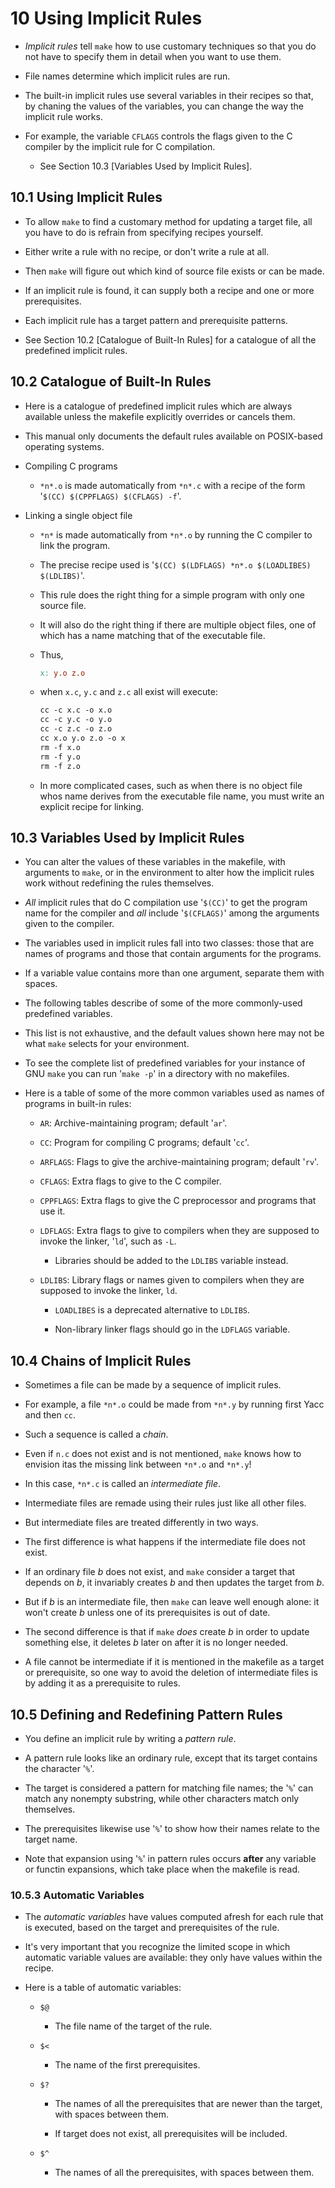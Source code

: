 # 10 Using Implicit Rules

- *Implicit rules* tell `make` how to use customary techniques so that you do not have to specify them in detail when you want to use them.

- File names determine which implicit rules are run.

- The built-in implicit rules use several variables in their recipes so that, by chaning the values of the variables, you can change the way the implicit rule works.

- For example, the variable `CFLAGS` controls the flags given to the C compiler by the implicit rule for C compilation.

	- See Section 10.3 [Variables Used by Implicit Rules].

## 10.1 Using Implicit Rules

- To allow `make` to find a customary method for updating a target file, all you have to do is refrain from specifying recipes yourself.

- Either write a rule with no recipe, or don't write a rule at all.

- Then `make` will figure out which kind of source file exists or can be made.

- If an implicit rule is found, it can supply both a recipe and one or more prerequisites.

- Each implicit rule has a target pattern and prerequisite patterns.

- See Section 10.2 [Catalogue of Built-In Rules] for a catalogue of all the predefined implicit rules.

## 10.2 Catalogue of Built-In Rules

- Here is a catalogue of predefined implicit rules which are always available unless the makefile explicitly overrides or cancels them.

- This manual only documents the default rules available on POSIX-based operating systems.

- Compiling C programs

	- `*n*.o` is made automatically from `*n*.c` with a recipe of the form '`$(CC) $(CPPFLAGS) $(CFLAGS) -f`'.

- Linking a single object file

	- `*n*` is made automatically from `*n*.o` by running the C compiler to link the program.

	- The precise recipe used is '`$(CC) $(LDFLAGS) *n*.o $(LOADLIBES) $(LDLIBS)`'.

	- This rule does the right thing for a simple program with only one source file.

	- It will also do the right thing if there are multiple object files, one of which has a name matching that of the executable file.

	- Thus,

		```Makefile
		x: y.o z.o
		```

	- when `x.c`, `y.c` and `z.c` all exist will execute:

		```Makefile
		cc -c x.c -o x.o
		cc -c y.c -o y.o
		cc -c z.c -o z.o
		cc x.o y.o z.o -o x
		rm -f x.o
		rm -f y.o
		rm -f z.o
		```

	- In more complicated cases, such as when there is no object file whos name derives from the executable file name, you must write an explicit recipe for linking.

## 10.3 Variables Used by Implicit Rules

- You can alter the values of these variables in the makefile, with arguments to `make`, or in the environment to alter how the implicit rules work without redefining the rules themselves.

- *All* implicit rules that do C compilation use '`$(CC)`' to get the program name for the compiler and *all* include '`$(CFLAGS)`' among the arguments given to the compiler.

- The variables used in implicit rules fall into two classes: those that are names of programs and those that contain arguments for the programs.

- If a variable value contains more than one argument, separate them with spaces.

- The following tables describe of some of the more commonly-used predefined variables.

- This list is not exhaustive, and the default values shown here may not be what `make` selects for your environment.

- To see the complete list of predefined variables for your instance of GNU `make` you can run '`make -p`' in a directory with no makefiles.

- Here is a table of some of the more common variables used as names of programs in built-in rules:

	- `AR`: Archive-maintaining program; default '`ar`'.

	- `CC`: Program for compiling C programs; default '`cc`'.

	- `ARFLAGS`: Flags to give the archive-maintaining program; default '`rv`'.

	- `CFLAGS`: Extra flags to give to the C compiler.

	- `CPPFLAGS`: Extra flags to give the C preprocessor and programs that use it.

	- `LDFLAGS`: Extra flags to give to compilers when they are supposed to invoke the linker, '`ld`', such as `-L`.

		- Libraries should be added to the `LDLIBS` variable instead.

	- `LDLIBS`: Library flags or names given to compilers when they are supposed to invoke the linker, `ld`.

		- `LOADLIBES` is a deprecated alternative to `LDLIBS`.

		- Non-library linker flags should go in the `LDFLAGS` variable.

## 10.4 Chains of Implicit Rules

- Sometimes a file can be made by a sequence of implicit rules.

- For example, a file `*n*.o` could be made from `*n*.y` by running first Yacc and then `cc`.

- Such a sequence is called a *chain*.

- Even if `n.c` does not exist and is not mentioned, `make` knows how to envision itas the missing link between `*n*.o` and `*n*.y`!

- In this case, `*n*.c` is called an *intermediate file*.

- Intermediate files are remade using their rules just like all other files.

- But intermediate files are treated differently in two ways.

- The first difference is what happens if the intermediate file does not exist.

- If an ordinary file *b* does not exist, and `make` consider a target that depends on *b*, it invariably creates *b* and then updates the target from *b*.

- But if *b* is an intermediate file, then `make` can leave well enough alone: it won't create *b* unless one of its prerequisites is out of date.

- The second difference is that if `make` *does* create *b* in order to update something else, it deletes *b* later on after it is no longer needed.

- A file cannot be intermediate if it is mentioned in the makefile as a target or prerequisite, so one way to avoid the deletion of intermediate files is by adding it as a prerequisite to rules.

## 10.5 Defining and Redefining Pattern Rules

- You define an implicit rule by writing a *pattern rule*.

- A pattern rule looks like an ordinary rule, except that its target contains the character '`%`'.

- The target is considered a pattern for matching file names; the '`%`' can match any nonempty substring, while other characters match only themselves.

- The prerequisites likewise use '`%`' to show how their names relate to the target name.

- Note that expansion using '`%`' in pattern rules occurs **after** any variable or functin expansions, which take place when the makefile is read.

### 10.5.3 Automatic Variables

- The *automatic variables* have values computed afresh for each rule that is executed, based on the target and prerequisites of the rule.

- It's very important that you recognize the limited scope in which automatic variable values are available: they only have values within the recipe.

- Here is a table of automatic variables:

	- `$@`

		- The file name of the target of the rule.

	- `$<`

		- The name of the first prerequisites.

	- `$?`

		- The names of all the prerequisites that are newer than the target, with spaces between them.

		- If target does not exist, all prerequisites will be included.

	- `$^`

		- The names of all the prerequisites, with spaces between them.
